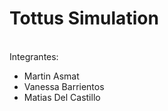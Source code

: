 <h1>Tottus Simulation</h1>
<br>
Integrantes:

- Martin Asmat
- Vanessa Barrientos
- Matias Del Castillo

